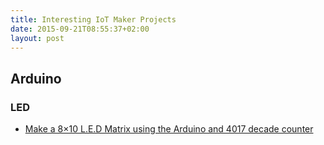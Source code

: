 ```yaml
---
title: Interesting IoT Maker Projects
date: 2015-09-21T08:55:37+02:00
layout: post
---
```


## Arduino

### LED

- [Make a 8×10 L.E.D Matrix using the Arduino and 4017 decade counter](http://atmega32-avr.com/make-a-8x10-l-e-d-matrix-using-the-arduino-and-4017-decade-counter/])
